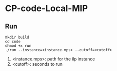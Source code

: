 # CP-code-Local-MIP
## Run
```
mkdir build
cd code
chmod +x run
./run --instance=<instance.mps> --cutoff=<cutoff>
```
1. \<instance.mps>: path for the ilp instance
2. \<cutoff>: seconds to run